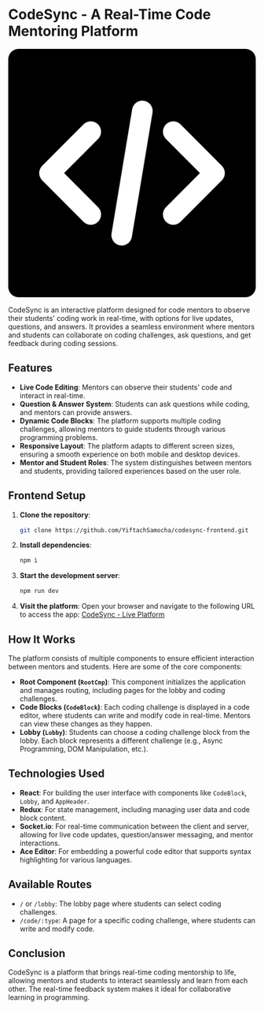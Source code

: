 # CodeSync - A Real-Time Code Mentoring Platform
![Alt Text](public/img/code-icon.png)

CodeSync is an interactive platform designed for code mentors to observe their students' coding work in real-time, with options for live updates, questions, and answers. It provides a seamless environment where mentors and students can collaborate on coding challenges, ask questions, and get feedback during coding sessions.

## Features

- **Live Code Editing**: Mentors can observe their students' code and interact in real-time.
- **Question & Answer System**: Students can ask questions while coding, and mentors can provide answers.
- **Dynamic Code Blocks**: The platform supports multiple coding challenges, allowing mentors to guide students through various programming problems.
- **Responsive Layout**: The platform adapts to different screen sizes, ensuring a smooth experience on both mobile and desktop devices.
- **Mentor and Student Roles**: The system distinguishes between mentors and students, providing tailored experiences based on the user role.

## Frontend Setup

1. **Clone the repository**:
    ```bash
    git clone https://github.com/YiftachSamocha/codesync-frontend.git
    ```

2. **Install dependencies**:
    ```bash
    npm i
    ```

3. **Start the development server**:
    ```bash
    npm run dev
    ```

4. **Visit the platform**: Open your browser and navigate to the following URL to access the app:
    [CodeSync - Live Platform](https://codesync-71hs.onrender.com)

## How It Works

The platform consists of multiple components to ensure efficient interaction between mentors and students. Here are some of the core components:

- **Root Component (`RootCmp`)**: This component initializes the application and manages routing, including pages for the lobby and coding challenges.
- **Code Blocks (`CodeBlock`)**: Each coding challenge is displayed in a code editor, where students can write and modify code in real-time. Mentors can view these changes as they happen.
- **Lobby (`Lobby`)**: Students can choose a coding challenge block from the lobby. Each block represents a different challenge (e.g., Async Programming, DOM Manipulation, etc.).

## Technologies Used

- **React**: For building the user interface with components like `CodeBlock`, `Lobby`, and `AppHeader`.
- **Redux**: For state management, including managing user data and code block content.
- **Socket.io**: For real-time communication between the client and server, allowing for live code updates, question/answer messaging, and mentor interactions.
- **Ace Editor**: For embedding a powerful code editor that supports syntax highlighting for various languages.

## Available Routes

- `/` or `/lobby`: The lobby page where students can select coding challenges.
- `/code/:type`: A page for a specific coding challenge, where students can write and modify code.



## Conclusion

CodeSync is a platform that brings real-time coding mentorship to life, allowing mentors and students to interact seamlessly and learn from each other. The real-time feedback system makes it ideal for collaborative learning in programming.